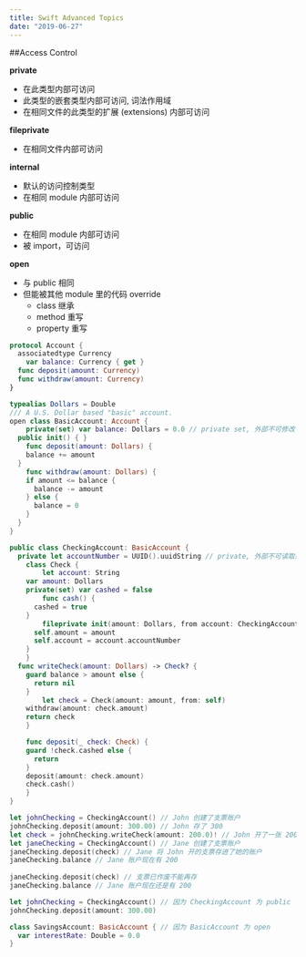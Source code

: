 ```yaml
---
title: Swift Advanced Topics
date: "2019-06-27"
---
```


##Access Control

**private**

- 在此类型内部可访问
- 此类型的嵌套类型内部可访问, 词法作用域
- 在相同文件的此类型的扩展 (extensions) 内部可访问

**fileprivate**

- 在相同文件内部可访问

**internal**

- 默认的访问控制类型
- 在相同 module 内部可访问

**public**

- 在相同 module 内部可访问
- 被 import，可访问

**open**

- 与 public 相同
- 但能被其他 module 里的代码 override
  - class 继承
  - method 重写
  - property 重写

```swift
protocol Account { 
  associatedtype Currency
	var balance: Currency { get }
  func deposit(amount: Currency) 
  func withdraw(amount: Currency)
}

typealias Dollars = Double
/// A U.S. Dollar based "basic" account. 
open class BasicAccount: Account {
	private(set) var balance: Dollars = 0.0 // private set, 外部不可修改
  public init() { }
	func deposit(amount: Dollars) { 
    balance += amount 
  }
	func withdraw(amount: Dollars) { 
    if amount <= balance { 
      balance -= amount 
    } else { 
      balance = 0 
    } 
  }
}

public class CheckingAccount: BasicAccount { 
  private let accountNumber = UUID().uuidString // private, 外部不可读取或修改
	class Check {
		let account: String 
    var amount: Dollars 
    private(set) var cashed = false
		func cash() { 
      cashed = true 
    }
		fileprivate init(amount: Dollars, from account: CheckingAccount) {  //fileprivate, 相同文件内可访问
      self.amount = amount 
      self.account = account.accountNumber 
    }
	}
  func writeCheck(amount: Dollars) -> Check? { 
    guard balance > amount else { 
      return nil 
    }
		let check = Check(amount: amount, from: self) 
    withdraw(amount: check.amount) 
    return check
	}

	func deposit(_ check: Check) { 
    guard !check.cashed else { 
      return 
    }
    deposit(amount: check.amount) 
    check.cash()
	}
}

let johnChecking = CheckingAccount() // John 创建了支票账户
johnChecking.deposit(amount: 300.00) // John 存了 300 
let check = johnChecking.writeCheck(amount: 200.0)! // John 开了一张 200 的支票
let janeChecking = CheckingAccount() // Jane 创建了支票账户
janeChecking.deposit(check) // Jane 将 John 开的支票存进了她的账户
janeChecking.balance // Jane 账户现在有 200
 
janeChecking.deposit(check) // 支票已作废不能再存
janeChecking.balance // Jane 账户现在还是有 200
```

```swift
let johnChecking = CheckingAccount() // 因为 CheckingAccount 为 public
johnChecking.deposit(amount: 300.00)

class SavingsAccount: BasicAccount { // 因为 BasicAccount 为 open
  var interestRate: Double = 0.0
}
```

